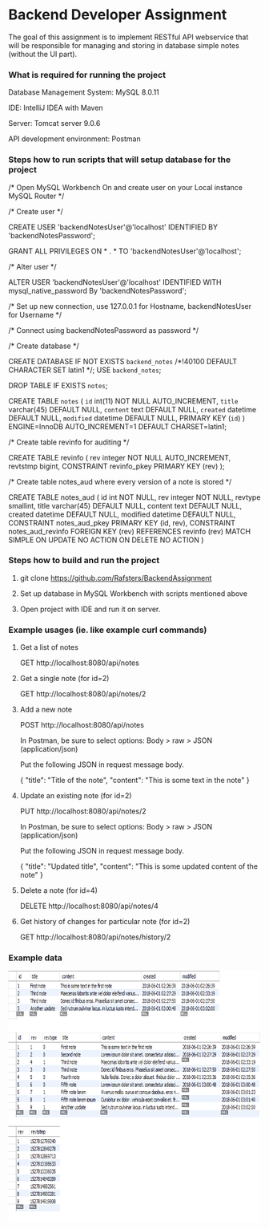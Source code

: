 # Backend Developer Assignment

The goal of this assignment is to implement RESTful API webservice that will be responsible for
managing and storing in database simple notes (without the UI part).

### What is required for running the project

Database Management System: MySQL 8.0.11

IDE: IntelliJ IDEA with Maven

Server: Tomcat server 9.0.6

API development environment: Postman

### Steps how to run scripts that will setup database for the project

/* Open MySQL Workbench On and create user on your Local instance MySQL Router */

/* Create user */

CREATE USER 'backendNotesUser'@'localhost' IDENTIFIED BY 'backendNotesPassword';

GRANT ALL PRIVILEGES ON * . * TO 'backendNotesUser'@'localhost';

/* Alter user */

ALTER USER 'backendNotesUser'@'localhost' IDENTIFIED WITH mysql_native_password By 'backendNotesPassword';


/* Set up new connection, use 127.0.0.1 for Hostname, backendNotesUser for Username */

/* Connect using backendNotesPassword as password */

/* Create database */

CREATE DATABASE  IF NOT EXISTS `backend_notes` /*!40100 DEFAULT CHARACTER SET latin1 */;
USE `backend_notes`;

DROP TABLE IF EXISTS `notes`;

CREATE TABLE `notes` (
  `id` int(11) NOT NULL AUTO_INCREMENT,
  `title` varchar(45) DEFAULT NULL,
  `content` text DEFAULT NULL,
  `created` datetime DEFAULT NULL,
  `modified` datetime DEFAULT NULL,
  PRIMARY KEY (`id`)
) ENGINE=InnoDB AUTO_INCREMENT=1 DEFAULT CHARSET=latin1;


/* Create table revinfo for auditing */

CREATE TABLE revinfo
(
rev integer NOT NULL AUTO_INCREMENT,
revtstmp bigint,
CONSTRAINT revinfo_pkey PRIMARY KEY (rev)
);

/* Create table notes_aud where every version of a note is stored */

CREATE TABLE notes_aud
(
id int NOT NULL,
rev integer NOT NULL,
revtype smallint,
title varchar(45) DEFAULT NULL,
content text DEFAULT NULL,
created datetime DEFAULT NULL,
modified datetime DEFAULT NULL,
CONSTRAINT notes_aud_pkey PRIMARY KEY (id, rev),
CONSTRAINT notes_aud_revinfo FOREIGN KEY (rev)
REFERENCES revinfo (rev) MATCH SIMPLE
ON UPDATE NO ACTION ON DELETE NO ACTION
)

### Steps how to build and run the project

1. git clone https://github.com/Rafsters/BackendAssignment

2. Set up database in MySQL Workbench with scripts mentioned above

3. Open project with IDE and run it on server.

### Example usages (ie. like example curl commands)

1. Get a list of notes

	GET http://localhost:8080/api/notes

2. Get a single note (for id=2)

	GET http://localhost:8080/api/notes/2

3. Add a new note 

	POST http://localhost:8080/api/notes 

	In Postman, be sure to select options: Body > raw > JSON (application/json)

	Put the following JSON in request message body.

	{
		"title": "Title of the note",
		"content": "This is some text in the note"
	}

4. Update an existing note (for id=2)

	PUT http://localhost:8080/api/notes/2

	In Postman, be sure to select options: Body > raw > JSON (application/json)

	Put the following JSON in request message body.

	{
		"title": "Updated title",
		"content": "This is some updated content of the note"
	}

5. Delete a note (for id=4)

	DELETE http://localhost:8080/api/notes/4

6. Get history of changes for particular note (for id=2)

	GET http://localhost:8080/api/notes/history/2

	
### Example data 

<p align="center">
<img src="example_db_data/example_db_data.png" alt="example data" width="774" height="502"/></p>